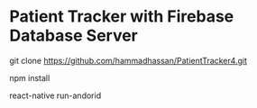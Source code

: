 # Patient Tracker with Firebase Database Server

git clone https://github.com/hammadhassan/PatientTracker4.git

npm install

react-native run-andorid
